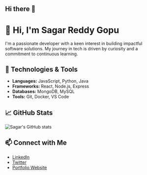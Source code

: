 ## Hi there 👋
# 👋 Hi, I'm Sagar Reddy Gopu

I'm a passionate developer with a keen interest in building impactful software solutions. My journey in tech is driven by curiosity and a commitment to continuous learning.

## 🔧 Technologies & Tools

- **Languages:** JavaScript, Python, Java
- **Frameworks:** React, Node.js, Express
- **Databases:** MongoDB, MySQL
- **Tools:** Git, Docker, VS Code

## 📈 GitHub Stats

![Sagar's GitHub stats](https://github-readme-stats.vercel.app/api?username=SagarReddy23&show_icons=true&theme=radical)

## 📫 Connect with Me

- [LinkedIn](https://www.linkedin.com/in/sagar-reddy-gopu/)
- [Twitter](https://twitter.com/SagarReddy)
- [Portfolio Website](https://sagarreddy.dev)


<!--
**SagarReddy23/SagarReddy23** is a ✨ _special_ ✨ repository because its `README.md` (this file) appears on your GitHub profile.

Here are some ideas to get you started:

- 🔭 I’m currently working on ...
- 🌱 I’m currently learning ...
- 👯 I’m looking to collaborate on ...
- 🤔 I’m looking for help with ...
- 💬 Ask me about ...
- 📫 How to reach me: ...
- 😄 Pronouns: ...
- ⚡ Fun fact: ...
-->
